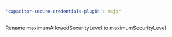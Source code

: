 ```yaml
---
'capacitor-secure-credentials-plugin': major
---
```


Rename maximumAllowedSecurityLevel to maximumSecurityLevel
